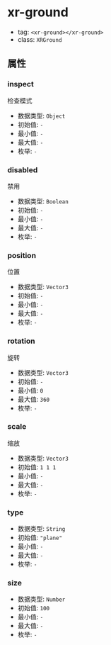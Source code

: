 
# xr-ground

- tag: `<xr-ground></xr-ground>`
- class: `XRGround`

## 属性


### inspect

检查模式

- 数据类型: `Object`
- 初始值: `-`
- 最小值: `-`
- 最大值: `-`
- 枚举: `-`


  

### disabled

禁用

- 数据类型: `Boolean`
- 初始值: `-`
- 最小值: `-`
- 最大值: `-`
- 枚举: `-`


  

### position

位置

- 数据类型: `Vector3`
- 初始值: `-`
- 最小值: `-`
- 最大值: `-`
- 枚举: `-`


  

### rotation

旋转

- 数据类型: `Vector3`
- 初始值: `-`
- 最小值: `0`
- 最大值: `360`
- 枚举: `-`


  

### scale

缩放

- 数据类型: `Vector3`
- 初始值: `1 1 1`
- 最小值: `-`
- 最大值: `-`
- 枚举: `-`


  

### type



- 数据类型: `String`
- 初始值: `"plane"`
- 最小值: `-`
- 最大值: `-`
- 枚举: `-`


  

### size



- 数据类型: `Number`
- 初始值: `100`
- 最小值: `-`
- 最大值: `-`
- 枚举: `-`


  
